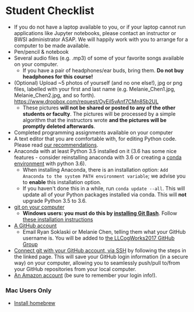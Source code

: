 # Student Checklist
- If you do not have a laptop available to you, or if your laptop cannot run applications like Jupyter notebooks, please contact an instructor or BWSI administrator ASAP. We will happily work with you to arrange for a computer to be made available. 
- Pen/pencil & notebook
- Several audio files (e.g. .mp3) of some of your favorite songs available on your computer.
    - If you have a pair of headphones/ear buds, bring them. **Do not buy headphones for this course!** 
 - (Optional) Upload ~5 photos of yourself (and no one else!), jpg or png files, labelled with your first and last name (e.g. Melanie_Chen1.jpg, Melanie_Chen2.jpg, and so forth). 
https://www.dropbox.com/request/OyEil5vAnf7CMn85b2UL
    - These pictures **will not be shared or posted to any of the other students or faculty**. The pictures will be processed by a simple algorithm that the instructors wrote **and the pictures will be promptly deleted afterwards**. 
- Completed programming assignments available on your computer
- A text editor that you are comfortable with, for editing Python code. Please read [our recommendations](https://github.com/LLCogWorks2017/CogWorks_2017_Info/blob/master/TextEditorsRecs.md).
 - Anaconda with at least Python 3.5 installed on it (3.6 has some nice features - consider reinstalling anaconda with 3.6 or creating a [conda environment](https://conda.io/docs/using/envs.html) with python 3.6).
     - When installing Anaconda, there is an installation option: `Add Anaconda to the system PATH environment variable`; we advise you to **enable** this installation option.
     - If you haven't done this in a while, run `conda update --all`. This will update all of your Python packages installed via conda. This will **not** upgrade Python 3.5 to 3.6.
- [git on your computer](https://git-scm.com/book/en/v2/Getting-Started-Installing-Git)
    - **Windows users: you must do this by [installing Git Bash](https://git-for-windows.github.io/)**. Follow [these installation instructions](https://github.com/LLCogWorks2017/CogWorks_2017_Info/blob/master/WindowsGitInstructions.md)
- [A GitHub account](https://git-scm.com/book/en/v2/GitHub-Account-Setup-and-Configuration)
    - Email Ryan Soklaski or Melanie Chen, telling them what your GitHub username is. You will be added to [the LLCogWorks2017 GitHub Group](https://github.com/LLCogWorks2017)
- [Connect git with your GitHub account, via SSH](https://help.github.com/articles/connecting-to-github-with-ssh/) by following the steps in the linked page. This will save your GitHub login information (in a secure way) on your computer, allowing you to seamlessly push/pull to/from your GitHub repositories from your local computer.
- [An Amazon account](https://www.amazon.com/ap/register?openid.pape.max_auth_age=0&openid.return_to=https%3A%2F%2Fwww.amazon.com%2Fgp%2Fyourstore%2Fhome%3Fie%3DUTF8%26action%3Dsign-out%26path%3D%252Fgp%252Fyourstore%252Fhome%26ref_%3Dnav_youraccount_signout%26signIn%3D1%26useRedirectOnSuccess%3D1&prevRID=9XY567S7KM66T13ZQFY9&openid.identity=http%3A%2F%2Fspecs.openid.net%2Fauth%2F2.0%2Fidentifier_select&openid.assoc_handle=usflex&openid.mode=checkid_setup&openid.ns.pape=http%3A%2F%2Fspecs.openid.net%2Fextensions%2Fpape%2F1.0&prepopulatedLoginId=&failedSignInCount=0&openid.claimed_id=http%3A%2F%2Fspecs.openid.net%2Fauth%2F2.0%2Fidentifier_select&pageId=usflex&openid.ns=http%3A%2F%2Fspecs.openid.net%2Fauth%2F2.0) (be sure to remember your login info!).

### Mac Users Only
- [Install homebrew](https://brew.sh/)
